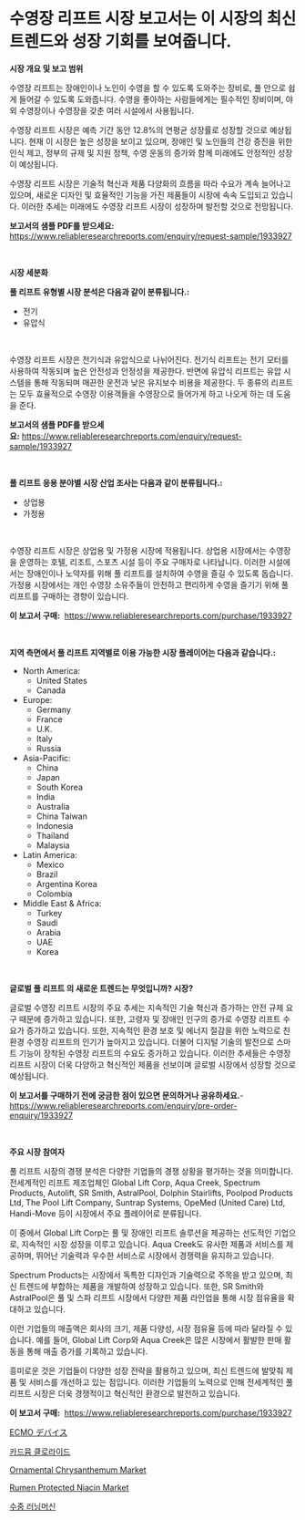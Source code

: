 <p><h1>수영장 리프트 시장 보고서는 이 시장의 최신 트렌드와 성장 기회를 보여줍니다.</h1></p><p><strong>시장 개요 및 보고 범위</strong></p>
<p><p>수영장 리프트는 장애인이나 노인이 수영을 할 수 있도록 도와주는 장비로, 풀 안으로 쉽게 들어갈 수 있도록 도와줍니다. 수영을 좋아하는 사람들에게는 필수적인 장비이며, 야외 수영장이나 수영장을 갖춘 여러 시설에서 사용됩니다.</p><p>수영장 리프트 시장은 예측 기간 동안 12.8%의 연평균 성장률로 성장할 것으로 예상됩니다. 현재 이 시장은 높은 성장을 보이고 있으며, 장애인 및 노인들의 건강 증진을 위한 인식 제고, 정부의 규제 및 지원 정책, 수영 운동의 증가와 함께 미래에도 안정적인 성장이 예상됩니다.</p><p>수영장 리프트 시장은 기술적 혁신과 제품 다양화의 흐름을 따라 수요가 계속 늘어나고 있으며, 새로운 디자인 및 효율적인 기능을 가진 제품들이 시장에 속속 도입되고 있습니다. 이러한 추세는 미래에도 수영장 리프트 시장이 성장하며 발전할 것으로 전망됩니다.</p></p>
<p><strong>보고서의 샘플 PDF를 받으세요:</strong> <a href="https://www.reliableresearchreports.com/enquiry/request-sample/1933927">https://www.reliableresearchreports.com/enquiry/request-sample/1933927</a></p>
<p>&nbsp;</p>
<p><strong>시장 세분화</strong></p>
<p><strong>풀 리프트 유형별 시장 분석은 다음과 같이 분류됩니다.:</strong></p>
<p><ul><li>전기</li><li>유압식</li></ul></p>
<p>&nbsp;</p>
<p><p>수영장 리프트 시장은 전기식과 유압식으로 나뉘어진다. 전기식 리프트는 전기 모터를 사용하여 작동되며 높은 안전성과 안정성을 제공한다. 반면에 유압식 리프트는 유압 시스템을 통해 작동되며 매끈한 운전과 낮은 유지보수 비용을 제공한다. 두 종류의 리프트는 모두 효율적으로 수영장 이용객들을 수영장으로 들어가게 하고 나오게 하는 데 도움을 준다.</p></p>
<p><strong>보고서의 샘플 PDF를 받으세요:</strong>&nbsp;<a href="https://www.reliableresearchreports.com/enquiry/request-sample/1933927">https://www.reliableresearchreports.com/enquiry/request-sample/1933927</a></p>
<p>&nbsp;</p>
<p><strong> 풀 리프트 응용 분야별 시장 산업 조사는 다음과 같이 분류됩니다.:</strong></p>
<p><ul><li>상업용</li><li>가정용</li></ul></p>
<p>&nbsp;</p>
<p><p>수영장 리프트 시장은 상업용 및 가정용 시장에 적용됩니다. 상업용 시장에서는 수영장을 운영하는 호텔, 리조트, 스포츠 시설 등이 주요 구매자로 나타납니다. 이러한 시설에서는 장애인이나 노약자를 위해 풀 리프트를 설치하여 수영을 즐길 수 있도록 돕습니다. 가정용 시장에서는 개인 수영장 소유주들이 안전하고 편리하게 수영을 즐기기 위해 풀 리프트를 구매하는 경향이 있습니다.</p></p>
<p><strong>이 보고서 구매:</strong>&nbsp; <a href="https://www.reliableresearchreports.com/purchase/1933927">https://www.reliableresearchreports.com/purchase/1933927</a></p>
<p>&nbsp;</p>
<p><strong>지역 측면에서 풀 리프트 지역별로 이용 가능한 시장 플레이어는 다음과 같습니다.:</strong></p>
<p><ul>
    <li>
        North America:
        <ul>
            <li>United States</li>
            <li>Canada</li>
        </ul>
    </li>
    <li>
        Europe:
        <ul>
            <li>Germany</li>
            <li>France</li>
            <li>U.K.</li>
            <li>Italy</li>
            <li>Russia</li>
        </ul>
    </li>
    <li>
        Asia-Pacific:
        <ul>
            <li>China</li>
            <li>Japan</li>
            <li>South Korea</li>
            <li>India</li>
            <li>Australia</li>
            <li>China Taiwan</li>
            <li>Indonesia</li>
            <li>Thailand</li>
            <li>Malaysia</li>
        </ul>
    </li>
    <li>
        Latin America:
        <ul>
            <li>Mexico</li>
            <li>Brazil</li>
            <li>Argentina Korea</li>
            <li>Colombia</li>
        </ul>
    </li>
    <li>
        Middle East & Africa:
        <ul>
            <li>Turkey</li>
            <li>Saudi</li>
            <li>Arabia</li>
            <li>UAE</li>
            <li>Korea</li>
        </ul>
    </li>
    </ul></p>
<p>&nbsp;</p>
<p><strong>글로벌 풀 리프트 의 새로운 트렌드는 무엇입니까? 시장?</strong></p>
<p><p>글로벌 수영장 리프트 시장의 주요 추세는 지속적인 기술 혁신과 증가하는 안전 규제 요구 때문에 증가하고 있습니다. 또한, 고령자 및 장애인 인구의 증가로 수영장 리프트 수요가 증가하고 있습니다. 또한, 지속적인 환경 보호 및 에너지 절감을 위한 노력으로 친환경 수영장 리프트의 인기가 높아지고 있습니다. 더불어 디지털 기술의 발전으로 스마트 기능이 장착된 수영장 리프트의 수요도 증가하고 있습니다. 이러한 추세들은 수영장 리프트 시장이 더욱 다양하고 혁신적인 제품을 선보이며 글로벌 시장에서 성장할 것으로 예상됩니다.</p></p>
<p><strong>이 보고서를 구매하기 전에 궁금한 점이 있으면 문의하거나 공유하세요.</strong>- <a href="https://www.reliableresearchreports.com/enquiry/pre-order-enquiry/1933927">https://www.reliableresearchreports.com/enquiry/pre-order-enquiry/1933927</a></p>
<p>&nbsp;</p>
<p><strong>주요 시장 참여자</strong></p>
<p><p>풀 리프트 시장의 경쟁 분석은 다양한 기업들의 경쟁 상황을 평가하는 것을 의미합니다. 전세계적인 리프트 제조업체인 Global Lift Corp, Aqua Creek, Spectrum Products, Autolift, SR Smith, AstralPool, Dolphin Stairlifts, Poolpod Products Ltd, The Pool Lift Company, Suntrap Systems, OpeMed (United Care) Ltd, Handi-Move 등이 시장에서 주요 플레이어로 분류됩니다.</p><p>이 중에서 Global Lift Corp는 풀 및 장애인 리프트 솔루션을 제공하는 선도적인 기업으로, 지속적인 시장 성장을 이루고 있습니다. Aqua Creek도 유사한 제품과 서비스를 제공하며, 뛰어난 기술력과 우수한 서비스로 시장에서 경쟁력을 유지하고 있습니다.</p><p>Spectrum Products는 시장에서 독특한 디자인과 기술력으로 주목을 받고 있으며, 최신 트렌드에 부합하는 제품을 개발하여 성장하고 있습니다. 또한, SR Smith와 AstralPool은 풀 및 스파 리프트 시장에서 다양한 제품 라인업을 통해 시장 점유율을 확대하고 있습니다.</p><p>이런 기업들의 매출액은 회사의 크기, 제품 다양성, 시장 점유율 등에 따라 달라질 수 있습니다. 예를 들어, Global Lift Corp와 Aqua Creek은 많은 시장에서 활발한 판매 활동을 통해 매출 증가를 기록하고 있습니다.</p><p>흥미로운 것은 기업들이 다양한 성장 전략을 활용하고 있으며, 최신 트렌드에 발맞춰 제품 및 서비스를 개선하고 있는 점입니다. 이러한 기업들의 노력으로 인해 전세계적인 풀 리프트 시장은 더욱 경쟁적이고 혁신적인 환경으로 발전하고 있습니다.</p></p>
<p><strong>이 보고서 구매:</strong>&nbsp;&nbsp;<a href="https://www.reliableresearchreports.com/purchase/1933927">https://www.reliableresearchreports.com/purchase/1933927</a></p>
<p><p><a href="https://medium.com/@vedakuvlis2023/ecmo%E3%83%87%E3%83%90%E3%82%A4%E3%82%B9%E5%B8%82%E5%A0%B4%E3%82%B7%E3%82%A7%E3%82%A2%E3%81%AE%E9%80%B2%E5%8C%96%E3%81%A8%E5%B8%82%E5%A0%B4%E6%88%90%E9%95%B7%E3%83%88%E3%83%AC%E3%83%B3%E3%83%892024%E5%B9%B4-2031%E5%B9%B4-5296f07f3168">ECMO デバイス</a></p><p><a href="https://medium.com/@percymckty3ytenzie89676/%EC%B9%B4%EB%93%9C%EB%AE%B4-%EC%97%BC%ED%99%94%EB%AC%BC-%EC%8B%9C%EC%9E%A5-%EC%A7%80%ED%91%9C-%ED%95%B4%EC%84%9D-%EC%8B%9C%EC%9E%A5-%EC%A0%90%EC%9C%A0%EC%9C%A8-%ED%8A%B8%EB%A0%8C%EB%93%9C-%EB%B0%8F-%EC%84%B1%EC%9E%A5-%ED%8C%A8%ED%84%B4-54f72f24cdaf">카드뮴 클로라이드</a></p><p><a href="https://issuu.com/reportprime-2/docs/ornamental-chrysanthemum-market-size-2030.pptx">Ornamental Chrysanthemum Market</a></p><p><a href="https://issuu.com/reportprime-2/docs/rumen-protected-niacin-market-size-2030.pptx">Rumen Protected Niacin Market</a></p><p><a href="https://github.com/RichardLueilwitz787/Market-Research-Report-List-1/blob/main/38070307350.md">수중 러닝머신</a></p></p>
